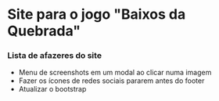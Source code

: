 # Site para o jogo "Baixos da Quebrada"

### Lista de afazeres do site
- Menu de screenshots em um modal ao clicar numa imagem
- Fazer os ícones de redes sociais pararem antes do footer
- Atualizar o bootstrap
